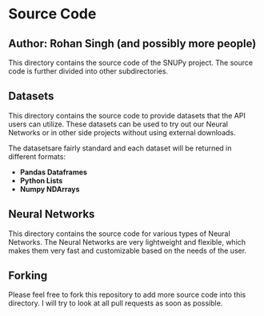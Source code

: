 # Source Code
## Author: Rohan Singh (and possibly more people)

This directory contains the source code of the SNUPy project. The source code is further divided into other subdirectories.  

## Datasets
This directory contains the source code to provide datasets that the API users can utilize. These datasets can be used to try out our Neural Networks or in other side projects without using external downloads.  

The datasetsare fairly standard and each dataset will be returned in different formats:  
  - **Pandas Dataframes**  
  - **Python Lists**  
  - **Numpy NDArrays**   

## Neural Networks
This directory contains the source code for various types of Neural Networks. The Neural Networks are very lightweight and flexible, which makes them very fast and customizable based on the needs of the user. 


## Forking 
Please feel free to fork this repository to add more source code into this directory. I will try to look at all pull requests as soon as possible.  


